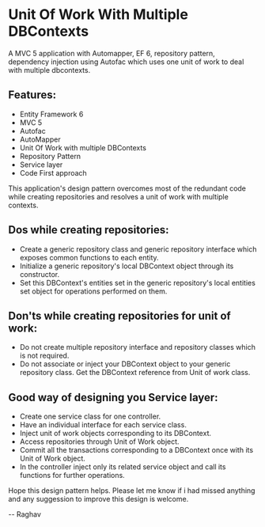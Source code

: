Unit Of Work With Multiple DBContexts
===============================

A MVC 5 application with Automapper, EF 6, repository pattern, dependency injection using Autofac which uses one unit of work to deal with multiple dbcontexts.

Features:
-------------
- Entity Framework 6
- MVC 5
- Autofac
- AutoMapper
- Unit Of Work with multiple DBContexts
- Repository Pattern
- Service layer
- Code First approach

This application's design pattern overcomes most of the redundant code while creating repositories and resolves a unit of work with multiple contexts.

Dos while creating repositories:
-------------------------------------------
- Create a generic repository class and generic repository interface which exposes common functions to each entity.
- Initialize a generic repository's local DBContext object through its constructor.
- Set this DBContext's entities set in the generic repository's local entities set object for operations performed on them.

Don'ts while creating repositories for unit of work:
-------------------------------------------------------------------
- Do not create multiple repository interface and repository classes which is not required.
- Do not associate or inject your DBContext object to your generic repository class. Get the DBContext reference from Unit of work class.

Good way of designing you Service layer:
--------------------------------------------------------
- Create one service class for one controller.
- Have an individual interface for each service class.
- Inject unit of work objects corresponding to its DBContext.
- Access repositories through Unit of Work object.
- Commit all the transactions corresponding to a DBContext once with its Unit of Work object.
- In the controller inject only its related service object and call its functions for further operations.


Hope this design pattern helps. Please let me know if i had missed anything and any suggession to improve this design is welcome.

-- Raghav
